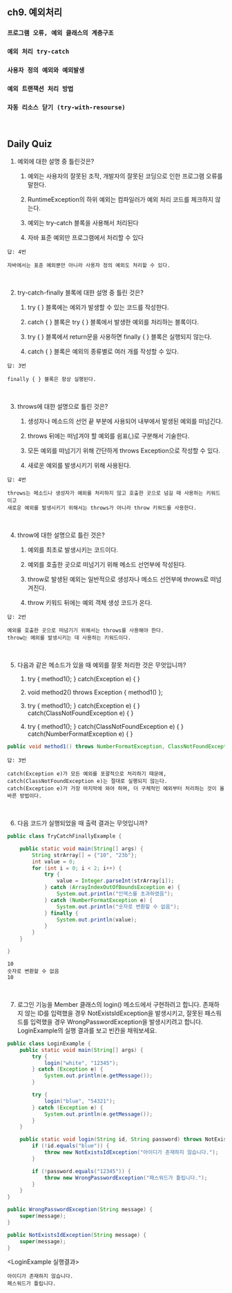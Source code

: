 ## ch9. 예외처리
### `프로그램 오류, 예외 클래스의 계층구조`
### `예외 처리 try-catch`
### `사용자 정의 예외와 예외발생`
### `예외 트랜잭션 처리 방법`
### `자동 리소스 닫기 (try-with-resourse)`

<br>

## Daily Quiz
1. 예외에 대한 설명 중 틀린것은?

    1) 예외는 사용자의 잘못된 조작, 개발자의 잘못된 코딩으로 인한 프로그램 오류를 말한다.

    2) RuntimeException의 하위 예외는 컴파일러가 예외 처리 코드를 체크하지 않는다.

    3) 예외는 try-catch 블록을 사용해서 처리된다

    4) 자바 표준 예외만 프로그램에서 처리할 수 있다
```
답: 4번

자바에서는 표준 예외뿐만 아니라 사용자 정의 예외도 처리할 수 있다.
```
<br>

2. try-catch-finally 블록에 대한 설명 중 틀린 것은?

    1) try { } 블록에는 예외가 발생할 수 있는 코드를 작성한다.

    2) catch { } 블록은 try { } 블록에서 발생한 예외를 처리하는 블록이다.

    3) try { } 블록에서 return문을 사용하면 finally { } 블록은 실행되지 않는다.

    4) catch { } 블록은 예외의 종류별로 여러 개를 작성할 수 있다.
```
답: 3번

finally { } 블록은 항상 실행된다.
```
<br>

3. throws에 대한 설명으로 틀린 것은?

    1) 생성자나 메소드의 선언 끝 부분에 사용되어 내부에서 발생된 예외를 떠넘긴다.

    2) throws 뒤에는 떠넘겨야 할 예외를 쉼표(,)로 구분해서 기술한다.

    3) 모든 예외를 떠넘기기 위해 간단하게 throws Exception으로 작성할 수 있다.

    4) 새로운 예외를 발생시키기 위해 사용된다.
```
답: 4번

throws는 메소드나 생성자가 예외를 처리하지 않고 호출한 곳으로 넘길 때 사용하는 키워드이고
새로운 예외를 발생시키기 위해서는 throws가 아니라 throw 키워드를 사용한다.
```
<br>

4. throw에 대한 설명으로 틀린 것은?

    1) 예외를 최초로 발생시키는 코드이다.

    2) 예외를 호출한 곳으로 떠넘기기 위해 메소드 선언부에 작성된다.

    3) throw로 발생된 예외는 일반적으로 생성자나 메소드 선언부에 throws로 떠넘겨진다.

    4) throw 키워드 뒤에는 예외 객체 생성 코드가 온다.
```
답: 2번

예외를 호출한 곳으로 떠넘기기 위해서는 throws를 사용해야 한다. 
throw는 예외를 발생시키는 데 사용하는 키워드이다.
```
<br>

5. 다음과 같은 메소드가 있을 때 예외를 잘못 처리한 것은 무엇입니까?

    1. try { method1(); } catch(Exception e) { }

    2) void method2() throws Exception { method1() };

    3) try { method1(); } catch(Exception e) { } catch(ClassNotFoundException e) { }

    4) try { method1(); } catch(ClassNotFoundException e) { } catch(NumberFormatException e) { }
```java
public void method1() throws NumberFormatException, ClassNotFoundException { ... }
```
```
답: 3번

catch(Exception e)가 모든 예외를 포괄적으로 처리하기 때문에, catch(ClassNotFoundException e)는 절대로 실행되지 않는다.
catch(Exception e)가 가장 마지막에 와야 하며, 더 구체적인 예외부터 처리하는 것이 올바른 방법이다.
```
<br>

6. 다음 코드가 실행되었을 때 출력 결과는 무엇입니까? 
```java
public class TryCatchFinallyExample {

	public static void main(String[] args) {
		String strArray[] = {"10", "23b"};
		int value = 0;
		for (int i = 0; i < 2; i++) {
			try {
				value = Integer.parseInt(strArray[i]);
			} catch (ArrayIndexOutOfBoundsException e) {
				System.out.println("인덱스를 초과하였음");
			} catch (NumberFormatException e) {
				System.out.println("숫자로 변환할 수 없음");
			} finally {
				System.out.println(value);
			}
		}
	}

}
```
```
10
숫자로 변환할 수 없음
10
```
<br>

7. 로그인 기능을 Member 클래스의 login() 메소드에서 구현하려고 합니다. 존재하지 않는 ID를 입력했을 경우 NotExistsIdException을 발생시키고, 잘못된 패스워드를 입력했을 경우 WrongPasswordException을 발생시키려고 합니다. LoginExample의 실행 결과를 보고 빈칸을 채워보세요. 

```java
public class LoginExample {
    public static void main(String[] args) {
        try {
            login("white", "12345");
        } catch (Exception e) {
            System.out.println(e.getMessage());
        }

        try {
            login("blue", "54321");
        } catch (Exception e) {
            System.out.println(e.getMessage());
        }
    }

    public static void login(String id, String password) throws NotExistsIdException, WrongPasswordException {
        if (!id.equals("blue")) {
            throw new NotExistsIdException("아이디가 존재하지 않습니다.");
        }

        if (!password.equals("12345")) {
            throw new WrongPasswordException("패스워드가 틀립니다.");
        }
    }
}
```
```java
public WrongPasswordException(String message) {
    super(message);
}

public NotExistsIdException(String message) {
    super(message);
}
```
<LoginExample 실행결과>
```
아이디가 존재하지 않습니다.
패스워드가 틀립니다.
```